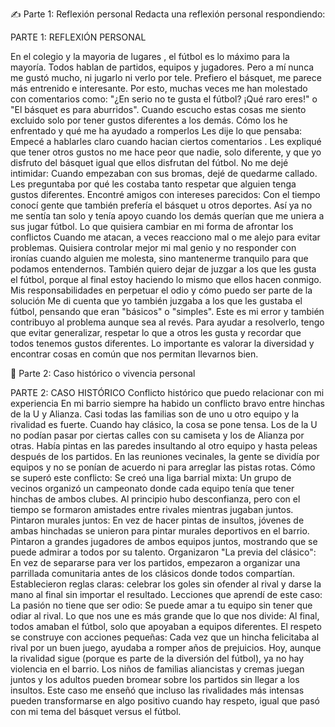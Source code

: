 ✍️ Parte 1: Reflexión personal
Redacta una reflexión personal respondiendo:

PARTE 1: REFLEXIÓN PERSONAL

En el colegio y la mayoria de lugares , el fútbol es lo máximo para la mayoría. Todos hablan de partidos, equipos y jugadores. Pero a mí nunca me gustó mucho, ni jugarlo ni verlo por tele. Prefiero el básquet, me parece más entrenido e interesante. Por esto, muchas veces me han molestado con comentarios como: "¿En serio no te gusta el fútbol? ¡Qué raro eres!" o "El básquet es para aburridos". Cuando escucho estas cosas me siento excluido solo por tener gustos diferentes a los demás.
Cómo los he enfrentado y qué me ha ayudado a romperlos
Les dije lo que pensaba: Empecé a hablarles claro cuando hacian ciertos comentarios . Les expliqué que tener otros gustos no me hace peor que nadie, solo diferente, y que yo disfruto del básquet igual que ellos disfrutan del fútbol.
No me dejé intimidar: Cuando empezaban con sus bromas, dejé de quedarme callado. Les preguntaba por qué les costaba tanto respetar que alguien tenga gustos diferentes.
Encontré amigos con intereses parecidos: Con el tiempo conocí gente que también prefería el básquet u otros deportes. Así ya no me sentía tan solo y tenía apoyo cuando los demás querían que me uniera a sus jugar  fútbol.
Lo que quisiera cambiar en mi forma de afrontar los conflictos
Cuando me atacan, a veces reacciono mal o me alejo para evitar problemas. Quisiera controlar mejor mi mal genio y no responder con ironías cuando alguien me molesta, sino mantenerme tranquilo para que podamos entendernos. También quiero dejar de juzgar a los que les gusta el fútbol, porque al final estoy haciendo lo mismo que ellos hacen conmigo.
Mis responsabilidades en perpetuar el odio y cómo puedo ser parte de la solución
Me di cuenta que yo también juzgaba a los que les gustaba el fútbol, pensando que eran "básicos" o "simples". Este es mi error y también contribuyo al problema aunque sea al revés. Para ayudar a resolverlo, tengo que evitar generalizar, respetar lo que a otros les gusta y recordar que todos tenemos gustos diferentes. Lo importante es valorar la diversidad y encontrar cosas en común que nos permitan llevarnos bien.



💬 Parte 2: Caso histórico o vivencia personal

PARTE 2: CASO HISTÓRICO
Conflicto histórico que puedo relacionar con mi experiencia
En mi barrio siempre ha habido un conflicto bravo entre hinchas de la U y Alianza. Casi todas las familias son de uno u otro equipo y la rivalidad es fuerte. Cuando hay clásico, la cosa se pone tensa. Los de la U no podían pasar por ciertas calles con su camiseta y los de Alianza por otras. Había pintas en las paredes insultando al otro equipo y hasta peleas después de los partidos. En las reuniones vecinales, la gente se dividía por equipos y no se ponían de acuerdo ni para arreglar las pistas rotas.
Cómo se superó este conflicto:
Se creó una liga barrial mixta: Un grupo de vecinos organizó un campeonato donde cada equipo tenía que tener hinchas de ambos clubes. Al principio hubo desconfianza, pero con el tiempo se formaron amistades entre rivales mientras jugaban juntos.
Pintaron murales juntos: En vez de hacer pintas de insultos, jóvenes de ambas hinchadas se unieron para pintar murales deportivos en el barrio. Pintaron a grandes jugadores de ambos equipos juntos, mostrando que se puede admirar a todos por su talento.
Organizaron "La previa del clásico": En vez de separarse para ver los partidos, empezaron a organizar una parrillada comunitaria antes de los clásicos donde todos compartían. Establecieron reglas claras: celebrar los goles sin ofender al rival y darse la mano al final sin importar el resultado.
Lecciones que aprendí de este caso:
La pasión no tiene que ser odio: Se puede amar a tu equipo sin tener que odiar al rival.
Lo que nos une es más grande que lo que nos divide: Al final, todos amaban el fútbol, solo que apoyaban a equipos diferentes.
El respeto se construye con acciones pequeñas: Cada vez que un hincha felicitaba al rival por un buen juego, ayudaba a romper años de prejuicios.
Hoy, aunque la rivalidad sigue (porque es parte de la diversión del fútbol), ya no hay violencia en el barrio. Los niños de familias aliancistas y cremas juegan juntos y los adultos pueden bromear sobre los partidos sin llegar a los insultos. Este caso me enseñó que incluso las rivalidades más intensas pueden transformarse en algo positivo cuando hay respeto, igual que pasó con mi tema del básquet versus el fútbol.